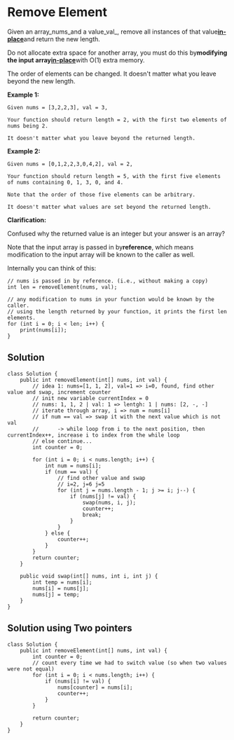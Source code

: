 # Remove Element

Given an array_nums_and a value_val_, remove all instances of that value[**in-place**](https://en.wikipedia.org/wiki/In-place_algorithm)and return the new length.

Do not allocate extra space for another array, you must do this by**modifying the input array**[**in-place**](https://en.wikipedia.org/wiki/In-place_algorithm)with O\(1\) extra memory.

The order of elements can be changed. It doesn't matter what you leave beyond the new length.

**Example 1:**

```
Given nums = [3,2,2,3], val = 3,

Your function should return length = 2, with the first two elements of nums being 2.

It doesn't matter what you leave beyond the returned length.
```

**Example 2:**

```
Given nums = [0,1,2,2,3,0,4,2], val = 2,

Your function should return length = 5, with the first five elements of nums containing 0, 1, 3, 0, and 4.

Note that the order of those five elements can be arbitrary.

It doesn't matter what values are set beyond the returned length.
```

**Clarification:**

Confused why the returned value is an integer but your answer is an array?

Note that the input array is passed in by**reference**, which means modification to the input array will be known to the caller as well.

Internally you can think of this:

```
// nums is passed in by reference. (i.e., without making a copy)
int len = removeElement(nums, val);

// any modification to nums in your function would be known by the caller.
// using the length returned by your function, it prints the first len elements.
for (int i = 0; i < len; i++) {
    print(nums[i]);
}
```

## Solution

```
class Solution {
    public int removeElement(int[] nums, int val) {
        // idea 1: nums=[1, 1, 2], val=1 => i=0, found, find other value and swap, increment counter
        // init new variable currentIndex = 0
        // nums: 1, 1, 2 | val: 1 => lentgh: 1 | nums: [2, -, -] 
        // iterate through array, i => num = nums[i]
        // if num == val => swap it with the next value which is not val 
        //      -> while loop from i to the next position, then currentIndex++, increase i to index from the while loop
        // else continue... 
        int counter = 0;
        
        for (int i = 0; i < nums.length; i++) {
            int num = nums[i];
            if (num == val) {
                // find other value and swap
                // i=2, j=6 j=5
                for (int j = nums.length - 1; j >= i; j--) {
                    if (nums[j] != val) {
                        swap(nums, i, j);
                        counter++;
                        break;
                    }
                }
            } else {
                counter++;
            }
        }
        return counter;
    }
    
    public void swap(int[] nums, int i, int j) {
        int temp = nums[i];
        nums[i] = nums[j];
        nums[j] = temp;
    }
}
```

## Solution using Two pointers

```
class Solution {
    public int removeElement(int[] nums, int val) {
        int counter = 0;
        // count every time we had to switch value (so when two values were not equal)
        for (int i = 0; i < nums.length; i++) {
            if (nums[i] != val) {
                nums[counter] = nums[i];
                counter++;
            }
        }
        
        return counter;
    }
}
```



